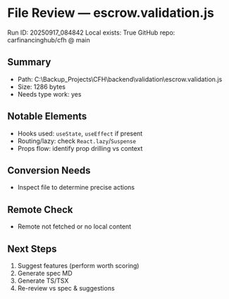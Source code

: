 # File Review — escrow.validation.js
Run ID: 20250917_084842
Local exists: True
GitHub repo: carfinancinghub/cfh @ main

## Summary
- Path: C:\Backup_Projects\CFH\backend\validation\escrow.validation.js
- Size: 1286 bytes
- Needs type work: yes

## Notable Elements
- Hooks used: `useState`, `useEffect` if present
- Routing/lazy: check `React.lazy`/`Suspense`
- Props flow: identify prop drilling vs context

## Conversion Needs
- Inspect file to determine precise actions

## Remote Check
- Remote not fetched or no local content

## Next Steps
1) Suggest features (perform worth scoring)
2) Generate spec MD
3) Generate TS/TSX
4) Re-review vs spec & suggestions